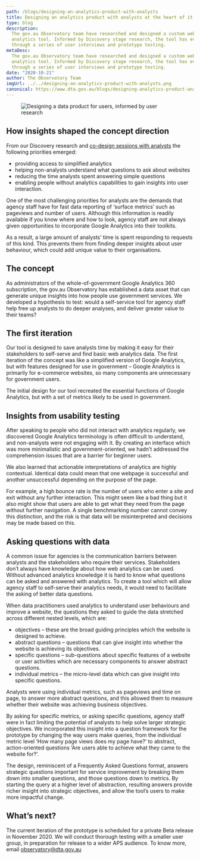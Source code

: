 ```yaml
---
path: /blogs/designing-an-analytics-product-with-analysts
title: Designing an analytics product with analysts at the heart of it
type: blog
description:
  The gov.au Observatory team have researched and designed a custom web
  analytics tool. Informed by Discovery stage research, the tool has evolved
  through a series of user interviews and prototype testing.
metaDesc:
  The gov.au Observatory team have researched and designed a custom web
  analytics tool. Informed by Discovery stage research, the tool has evolved
  through a series of user interviews and prototype testing.
date: "2020-10-21"
author: The Observatory Team
imgUrl: ../../designing-an-analytics-product-with-analysts.png
canonical: https://www.dta.gov.au/blogs/designing-analytics-product-analysts-heart-it
---
```


<figure>
<img class="au-responsive-media img-shadow" src="../../designing-an-analytics-product-with-analysts.png" alt="Designing a data product for users, informed by user research"/>
</figure>

## How insights shaped the concept direction

From our Discovery research and
[co-design sessions with analysts](https://observatory.service.gov.au/blogs/generating-data-and-ideas-analysts)
the following priorities emerged:

- providing access to simplified analytics
- helping non-analysts understand what questions to ask about websites
- reducing the time analysts spent answering simple questions
- enabling people without analytics capabilities to gain insights into user
  interaction.

One of the most challenging priorities for analysts are the demands that agency
staff have for fast data reporting of ‘surface metrics’ such as pageviews and
number of users. Although this information is readily available if you know
where and how to look, agency staff are not always given opportunities to
incorporate Google Analytics into their toolkits.

As a result, a large amount of analysts’ time is spent responding to requests of
this kind. This prevents them from finding deeper insights about user behaviour,
which could add unique value to their organisations.

## The concept

As administrators of the whole-of-government Google Analytics 360 subscription,
the gov.au Observatory has established a data asset that can generate unique
insights into how people use government services. We developed a hypothesis to
test: would a self-service tool for agency staff help free up analysts to do
deeper analyses, and deliver greater value to their teams?

## The first iteration

Our tool is designed to save analysts time by making it easy for their
stakeholders to self-serve and find basic web analytics data. The first
iteration of the concept was like a simplified version of Google Analytics, but
with features designed for use in government – Google Analytics is primarily for
e-commerce websites, so many components are unnecessary for government users.

The initial design for our tool recreated the essential functions of Google
Analytics, but with a set of metrics likely to be used in government.

## Insights from usability testing

After speaking to people who did not interact with analytics regularly, we
discovered Google Analytics terminology is often difficult to understand, and
non-analysts were not engaging with it. By creating an interface which was more
minimalistic and government-oriented, we hadn’t addressed the comprehension
issues that are a barrier for beginner users.

We also learned that actionable interpretations of analytics are highly
contextual. Identical data could mean that one webpage is successful and another
unsuccessful depending on the purpose of the page.

For example, a high bounce rate is the number of users who enter a site and exit
without any further interaction. This might seem like a bad thing but it also
might show that users are able to get what they need from the page without
further navigation. A single benchmarking number cannot convey this distinction,
and the risk is that data will be misinterpreted and decisions may be made based
on this.

## Asking questions with data

A common issue for agencies is the communication barriers between analysts and
the stakeholders who require their services. Stakeholders don’t always have
knowledge about how web analytics can be used. Without advanced analytics
knowledge it is hard to know what questions can be asked and answered with
analytics. To create a tool which will allow agency staff to self-serve their
analytics needs, it would need to facilitate the asking of better data
questions.

When data practitioners used analytics to understand user behaviours and improve
a website, the questions they asked to guide the data stretched across different
nested levels, which are:

<div class="max-42">
  <ul>
    <li>objectives – these are the broad guiding principles which the website is
      designed to achieve.</li>
    <li>abstract questions – questions that can give insight into whether the website
      is achieving its objectives.</li>
    <li>specific questions – sub-questions about specific features of a website or
      user activities which are necessary components to answer abstract questions.</li>
    <li>individual metrics – the micro-level data which can give insight into specific
      questions.</li>
  </ul>
</div>

Analysts were using individual metrics, such as pageviews and time on page, to
answer more abstract questions, and this allowed them to measure whether their
website was achieving business objectives.

By asking for specific metrics, or asking specific questions, agency staff were
in fact limiting the potential of analysts to help solve larger strategic
objectives. We incorporated this insight into a question framework for the
prototype by changing the way users make queries, from the individual metric
level ‘How many page views does my page have?’ to abstract, action-oriented
questions ‘Are users able to achieve what they came to the website for?’.

The design, reminiscent of a Frequently Asked Questions format, answers
strategic questions important for service improvement by breaking them down into
smaller questions, and those questions down to metrics. By starting the query at
a higher level of abstraction, resulting answers provide richer insight into
strategic objectives, and allow the tool’s users to make more impactful change.

## What’s next?

The current iteration of the prototype is scheduled for a private Beta release
in November 2020. We will conduct thorough testing with a smaller user group, in
preparation for release to a wider APS audience. To know more, email
[observatory@dta.gov.au](mailto:observatory@dta.gov.au)
